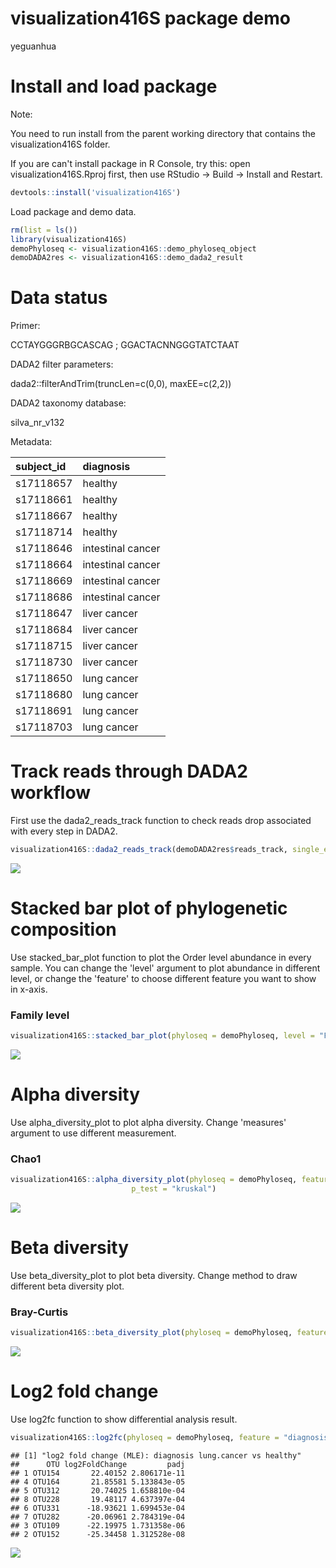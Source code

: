 visualization416S package demo
================
yeguanhua

Install and load package
========================

Note:

You need to run install from the parent working directory that contains the visualization416S folder.

If you are can't install package in R Console, try this: open visualization416S.Rproj first, then use RStudio → Build → Install and Restart.

``` r
devtools::install('visualization416S')
```

Load package and demo data.

``` r
rm(list = ls())
library(visualization416S)
demoPhyloseq <- visualization416S::demo_phyloseq_object
demoDADA2res <- visualization416S::demo_dada2_result
```

Data status
===========

Primer:

CCTAYGGGRBGCASCAG ; GGACTACNNGGGTATCTAAT

DADA2 filter parameters:

dada2::filterAndTrim(truncLen=c(0,0), maxEE=c(2,2))

DADA2 taxonomy database:

silva\_nr\_v132

Metadata:

| subject\_id | diagnosis         |
|:------------|:------------------|
| s17118657   | healthy           |
| s17118661   | healthy           |
| s17118667   | healthy           |
| s17118714   | healthy           |
| s17118646   | intestinal cancer |
| s17118664   | intestinal cancer |
| s17118669   | intestinal cancer |
| s17118686   | intestinal cancer |
| s17118647   | liver cancer      |
| s17118684   | liver cancer      |
| s17118715   | liver cancer      |
| s17118730   | liver cancer      |
| s17118650   | lung cancer       |
| s17118680   | lung cancer       |
| s17118691   | lung cancer       |
| s17118703   | lung cancer       |

Track reads through DADA2 workflow
==================================

First use the dada2\_reads\_track function to check reads drop associated with every step in DADA2.

``` r
visualization416S::dada2_reads_track(demoDADA2res$reads_track, single_end = FALSE)
```

![](README_files/figure-markdown_github/reads%20track-1.png)

Stacked bar plot of phylogenetic composition
============================================

Use stacked\_bar\_plot function to plot the Order level abundance in every sample. You can change the 'level' argument to plot abundance in different level, or change the 'feature' to choose different feature you want to show in x-axis.

### Family level

``` r
visualization416S::stacked_bar_plot(phyloseq = demoPhyloseq, level = "Family", feature = "diagnosis")
```

![](README_files/figure-markdown_github/Stacked%20bar%20plot-1.png)

Alpha diversity
===============

Use alpha\_diversity\_plot to plot alpha diversity. Change 'measures' argument to use different measurement.

### Chao1

``` r
visualization416S::alpha_diversity_plot(phyloseq = demoPhyloseq, feature = "diagnosis", measures = "Chao1", 
                           p_test = "kruskal")
```

![](README_files/figure-markdown_github/Chao1-1.png)

Beta diversity
==============

Use beta\_diversity\_plot to plot beta diversity. Change method to draw different beta diversity plot.

### Bray-Curtis

``` r
visualization416S::beta_diversity_plot(phyloseq = demoPhyloseq, feature = "diagnosis", method = "bray")
```

![](README_files/figure-markdown_github/Bray-Curtis-1.png)

Log2 fold change
================

Use log2fc function to show differential analysis result.

``` r
visualization416S::log2fc(phyloseq = demoPhyloseq, feature = "diagnosis", level = NA, p_value = 0.05)
```

    ## [1] "log2 fold change (MLE): diagnosis lung.cancer vs healthy"
    ##      OTU log2FoldChange         padj
    ## 1 OTU154       22.40152 2.806171e-11
    ## 4 OTU164       21.85581 5.133843e-05
    ## 5 OTU312       20.74025 1.658810e-04
    ## 8 OTU228       19.48117 4.637397e-04
    ## 6 OTU331      -18.93621 1.699453e-04
    ## 7 OTU282      -20.06961 2.784319e-04
    ## 3 OTU109      -22.19975 1.731358e-06
    ## 2 OTU152      -25.34458 1.312528e-08

![](README_files/figure-markdown_github/log2fc-1.png)
